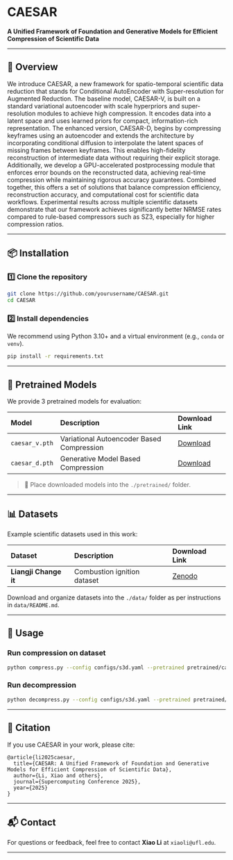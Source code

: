 # CAESAR  
**A Unified Framework of Foundation and Generative Models for Efficient Compression of Scientific Data**

---

## 📖 Overview  

We introduce CAESAR, a new framework for spatio-temporal scientific data reduction that stands for Conditional AutoEncoder with Super-resolution for Augmented Reduction. The baseline model, CAESAR-V, is built on a standard variational autoencoder with scale hyperpriors and super-resolution modules to achieve high compression. It encodes data into a latent space and uses learned priors for compact, information-rich representation. The enhanced version, CAESAR-D, begins by compressing keyframes using an autoencoder and extends the architecture by incorporating conditional diffusion to interpolate the latent spaces of missing frames between keyframes. This enables high-fidelity reconstruction of intermediate data without requiring their explicit storage.
Additionally, we develop a GPU-accelerated postprocessing module that enforces error bounds on the reconstructed data, achieving real-time compression while maintaining rigorous accuracy guarantees. Combined together, this offers a set of solutions that balance compression efficiency, reconstruction accuracy, and computational cost for scientific data workflows.
Experimental results across multiple scientific datasets demonstrate that our framework achieves significantly better NRMSE rates compared to rule-based compressors such as SZ3, especially for higher compression ratios.

---

## 📦 Installation  

### 1️⃣ Clone the repository  

```bash
git clone https://github.com/yourusername/CAESAR.git
cd CAESAR
```

### 2️⃣ Install dependencies  

We recommend using Python 3.10+ and a virtual environment (e.g., `conda` or `venv`).

```bash
pip install -r requirements.txt
```

---

## 📝 Pretrained Models  

We provide 3 pretrained models for evaluation:

| Model                   | Description                                     | Download Link                                           |
|:------------------------|:------------------------------------------------|:-------------------------------------------------------|
| `caesar_v.pth`           | Variational Autoencoder Based Compression       | [Download](https://yourdomain.com/models/caesar_v.pth) |
| `caesar_d.pth`           |Generative Model Based Compression               | [Download](https://yourdomain.com/models/caesar_sr.pth)|

> 📂 Place downloaded models into the `./pretrained/` folder.

---

## 📊 Datasets  

Example scientific datasets used in this work:

| Dataset         | Description                          | Download Link                                                        |
|:----------------|:--------------------------------------|:---------------------------------------------------------------------|
| **Liangji Change it**         | Combustion ignition dataset            | [Zenodo](https://doi.org/10.5281/zenodo.6352377)                     |

Download and organize datasets into the `./data/` folder as per instructions in `data/README.md`.

---

## 🚀 Usage  

### Run compression on dataset  

```bash
python compress.py --config configs/s3d.yaml --pretrained pretrained/caesar_v.pth
```

### Run decompression  

```bash
python decompress.py --config configs/s3d.yaml --pretrained pretrained/caesar_v.pth
```

---

## 📄 Citation  

If you use CAESAR in your work, please cite:

```
@article{li2025caesar,
  title={CAESAR: A Unified Framework of Foundation and Generative Models for Efficient Compression of Scientific Data},
  author={Li, Xiao and others},
  journal={Supercomputing Conference 2025},
  year={2025}
}
```

---

## 📬 Contact  

For questions or feedback, feel free to contact **Xiao Li** at `xiaoli@ufl.edu`.

---
